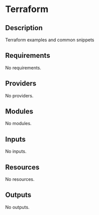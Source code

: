 # Terraform

## Description

Terraform examples and common snippets

<!-- BEGIN_TF_DOCS -->


## Requirements

No requirements.

## Providers

No providers.

## Modules

No modules.

## Inputs

No inputs.

## Resources

No resources.

## Outputs

No outputs.
<!-- END_TF_DOCS -->
